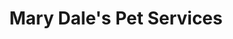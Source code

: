 ---
title: "Mary Dale's Pet Services"
url: /saint-stephen/mary-dales-pet-services/
shop: pet grooming
---